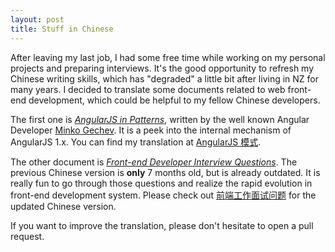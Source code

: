 ```yaml
---
layout: post
title: Stuff in Chinese
---
```


After leaving my last job, I had some free time while working on my personal projects and preparing interviews. It's the good opportunity to refresh my Chinese writing skills, which has "degraded" a little bit after living in NZ for many years. I decided to translate some documents related to web front-end development, which could be helpful to my fellow Chinese developers.

The first one is [_AngularJS in Patterns_](https://mgechev.github.io/angularjs-in-patterns/), written by the well known Angular Developer [Minko Gechev](http://blog.mgechev.com). It is a peek into the internal mechanism of AngularJS 1.x. You can find my translation at [AngularJS 模式](https://github.com/mgechev/angularjs-in-patterns/blob/master/i18n/README-zh-cn.md).

The other document is [_Front-end Developer Interview Questions_](http://h5bp.github.io/Front-end-Developer-Interview-Questions/). The previous Chinese version is **only** 7 months old, but is already outdated. It is really fun to go through those questions and realize the rapid evolution in front-end development system. Please check out [前端工作面试问题](https://github.com/h5bp/Front-end-Developer-Interview-Questions/tree/master/Translations/Chinese) for the updated Chinese version.

If you want to improve the translation, please don't hesitate to open a pull request.
